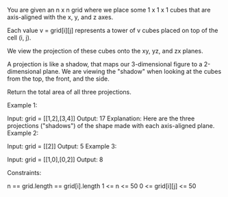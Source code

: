 You are given an n x n grid where we place some 1 x 1 x 1 cubes that are axis-aligned with the x, y, and z axes.

Each value v = grid[i][j] represents a tower of v cubes placed on top of the cell (i, j).

We view the projection of these cubes onto the xy, yz, and zx planes.

A projection is like a shadow, that maps our 3-dimensional figure to a 2-dimensional plane. We are viewing the "shadow" when looking at the cubes from the top, the front, and the side.

Return the total area of all three projections.

 

Example 1:


Input: grid = [[1,2],[3,4]]
Output: 17
Explanation: Here are the three projections ("shadows") of the shape made with each axis-aligned plane.
Example 2:

Input: grid = [[2]]
Output: 5
Example 3:

Input: grid = [[1,0],[0,2]]
Output: 8
 

Constraints:

n == grid.length == grid[i].length
1 <= n <= 50
0 <= grid[i][j] <= 50
